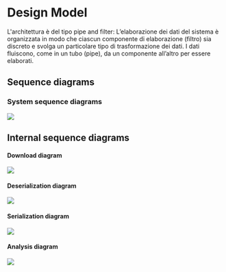 # Design Model
L'architettura è del tipo pipe and filter:
L’elaborazione dei dati del sistema è organizzata in modo che ciascun
componente di elaborazione (filtro) sia discreto e svolga un particolare
tipo di trasformazione dei dati. I dati fluiscono, come in un
tubo (pipe), da un componente all’altro per essere elaborati.

## Sequence diagrams
### System sequence diagrams
<img src="../images/Sequenza_tot.jpg"/>

## Internal sequence diagrams
#### Download diagram
<img src="../images/Sequenza_down.jpg"/>

#### Deserialization diagram
<img src="../images/Sequenza_deser.jpg"/>

#### Serialization diagram
<img src="../images/Sequenza_ser.jpg"/>

#### Analysis diagram
<img src="../images/Sequenza_an.jpg"/>

